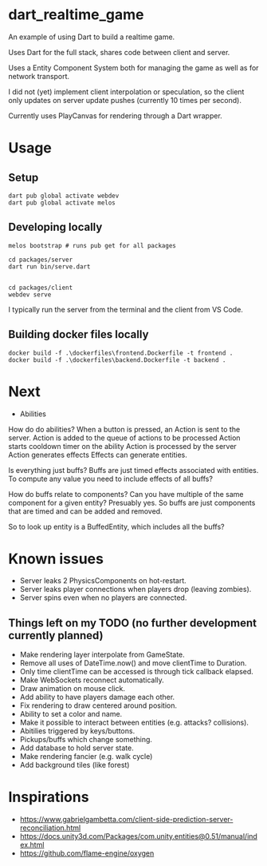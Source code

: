 # dart_realtime_game

An example of using Dart to build a realtime game.

Uses Dart for the full stack, shares code between client and server.

Uses a Entity Component System both for managing the game as well as
for network transport.

I did not (yet) implement client interpolation or speculation, so the
client only updates on server update pushes (currently 10 times per second).

Currently uses PlayCanvas for rendering through a Dart wrapper.

# Usage

## Setup
```
dart pub global activate webdev
dart pub global activate melos
```

## Developing locally
```
melos bootstrap # runs pub get for all packages

cd packages/server
dart run bin/serve.dart


cd packages/client
webdev serve
```

I typically run the server from the terminal and the client from VS Code.

## Building docker files locally

```
docker build -f .\dockerfiles\frontend.Dockerfile -t frontend . 
docker build -f .\dockerfiles\backend.Dockerfile -t backend .
```


# Next
* Abilities

How do do abilities?
When a button is pressed, an Action is sent to the server.
Action is added to the queue of actions to be processed
Action starts cooldown timer on the ability
Action is processed by the server
Action generates effects
Effects can generate entities.

Is everything just buffs?
Buffs are just timed effects associated with entities.
To compute any value you need to include effects of all buffs?

How do buffs relate to components?  Can you have multiple of the same component
for a given entity? Presuably yes.  So buffs are just components that are
timed and can be added and removed.

So to look up entity is a BuffedEntity, which includes all the buffs?



# Known issues
- Server leaks 2 PhysicsComponents on hot-restart.
- Server leaks player connections when players drop (leaving zombies).
- Server spins even when no players are connected.

## Things left on my TODO (no further development currently planned)
* Make rendering layer interpolate from GameState.
* Remove all uses of DateTime.now() and move clientTime to Duration.
* Only time clientTime can be accessed is through tick callback elapsed.
* Make WebSockets reconnect automatically.
* Draw animation on mouse click.
* Add ability to have players damage each other.
* Fix rendering to draw centered around position.
* Ability to set a color and name.
* Make it possible to interact between entities (e.g. attacks? collisions).
* Abitilies triggered by keys/buttons.
* Pickups/buffs which change something.
* Add database to hold server state.
* Make rendering fancier (e.g. walk cycle)
* Add background tiles (like forest)

# Inspirations
* https://www.gabrielgambetta.com/client-side-prediction-server-reconciliation.html
* https://docs.unity3d.com/Packages/com.unity.entities@0.51/manual/index.html
* https://github.com/flame-engine/oxygen